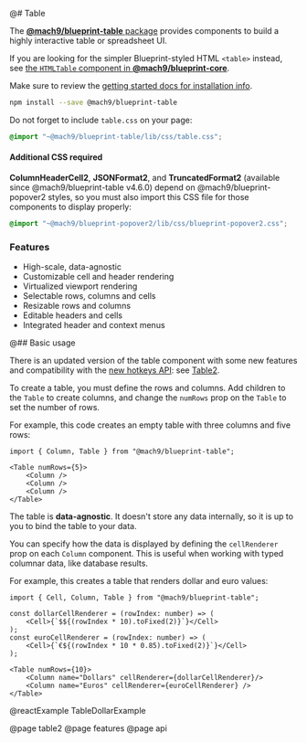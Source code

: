 @# Table

The [__@mach9/blueprint-table__ package](https://www.npmjs.com/package/@mach9/blueprint-select) provides components
to build a highly interactive table or spreadsheet UI.

<div class="@ns-callout @ns-large @ns-intent-primary @ns-icon-info-sign">

If you are looking for the simpler Blueprint-styled HTML `<table>` instead, see
[the `HTMLTable` component in **@mach9/blueprint-core**](#core/components/html-table).
</div>

Make sure to review the [getting started docs for installation info](#blueprint/getting-started).

```sh
npm install --save @mach9/blueprint-table
```

Do not forget to include `table.css` on your page:

```scss
@import "~@mach9/blueprint-table/lib/css/table.css";
```

<div class="@ns-callout @ns-intent-warning @ns-icon-warning-sign">

<h4 class="@ns-heading">Additional CSS required</h4>

__ColumnHeaderCell2__, __JSONFormat2__, and __TruncatedFormat2__ (available since @mach9/blueprint-table v4.6.0)
depend on @mach9/blueprint-popover2 styles, so you must also import this CSS file for those components
to display properly:

```scss
@import "~@mach9/blueprint-popover2/lib/css/blueprint-popover2.css";
```
</div>

### Features

* High-scale, data-agnostic
* Customizable cell and header rendering
* Virtualized viewport rendering
* Selectable rows, columns and cells
* Resizable rows and columns
* Editable headers and cells
* Integrated header and context menus

@## Basic usage

<div class="@ns-callout @ns-large @ns-intent-success @ns-icon-star">

There is an updated version of the table component with some new features and compatibility with the
[new hotkeys API](#core/components/hotkeys-target2): see [Table2](#table/table2).
</div>

To create a table, you must define the rows and columns. Add children to the `Table` to create columns,
and change the `numRows` prop on the `Table` to set the number of rows.

For example, this code creates an empty table with three columns and five rows:

```tsx
import { Column, Table } from "@mach9/blueprint-table";

<Table numRows={5}>
    <Column />
    <Column />
    <Column />
</Table>
```

The table is **data-agnostic**. It doesn't store any data internally, so it is up to you to bind the table to your data.

You can specify how the data is displayed by defining the `cellRenderer` prop on each `Column` component.
This is useful when working with typed columnar data, like database results.

For example, this creates a table that renders dollar and euro values:

```tsx
import { Cell, Column, Table } from "@mach9/blueprint-table";

const dollarCellRenderer = (rowIndex: number) => (
    <Cell>{`$${(rowIndex * 10).toFixed(2)}`}</Cell>
);
const euroCellRenderer = (rowIndex: number) => (
    <Cell>{`€${(rowIndex * 10 * 0.85).toFixed(2)}`}</Cell>
);

<Table numRows={10}>
    <Column name="Dollars" cellRenderer={dollarCellRenderer}/>
    <Column name="Euros" cellRenderer={euroCellRenderer} />
</Table>
```

@reactExample TableDollarExample

@page table2
@page features
@page api
